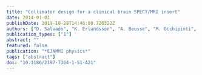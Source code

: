 ```yaml
---
title: "Collimator design for a clinical brain SPECT/MRI insert"
date: 2014-01-01
publishDate: 2019-10-28T14:46:00.726322Z
authors: ["D. Salvado", "K. Erlandsson", "A. Bousse", "M. Occhipinti", "C. Fiorini", "B. F. Hutton", " others"]
publication_types: ["1"]
abstract: ""
featured: false
publication: "*EJNMMI physics*"
tags: ["abstract"]
doi: "10.1186/2197-7364-1-S1-A21"
---
```


